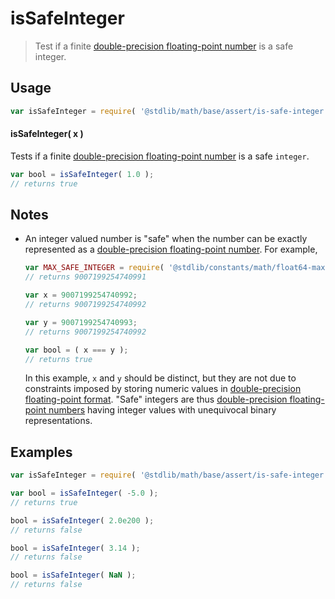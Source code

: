 # isSafeInteger

> Test if a finite [double-precision floating-point number][ieee754] is a safe integer.

<section class="usage">

## Usage

```javascript
var isSafeInteger = require( '@stdlib/math/base/assert/is-safe-integer' );
```

#### isSafeInteger( x )

Tests if a finite [double-precision floating-point number][ieee754] is a safe `integer`.

```javascript
var bool = isSafeInteger( 1.0 );
// returns true
```

</section>

<!-- /.usage -->

<section class="notes">

## Notes

-   An integer valued number is "safe" when the number can be exactly represented as a [double-precision floating-point number][ieee754]. For example,

    ```javascript
    var MAX_SAFE_INTEGER = require( '@stdlib/constants/math/float64-max-safe-integer' );
    // returns 9007199254740991

    var x = 9007199254740992;
    // returns 9007199254740992

    var y = 9007199254740993;
    // returns 9007199254740992

    var bool = ( x === y );
    // returns true
    ```

    In this example, `x` and `y` should be distinct, but they are not due to constraints imposed by storing numeric values in [double-precision floating-point format][ieee754]. "Safe" integers are thus [double-precision floating-point numbers][ieee754] having integer values with unequivocal binary representations.

</section>

<!-- /.notes -->

<section class="examples">

## Examples

```javascript
var isSafeInteger = require( '@stdlib/math/base/assert/is-safe-integer' );

var bool = isSafeInteger( -5.0 );
// returns true

bool = isSafeInteger( 2.0e200 );
// returns false

bool = isSafeInteger( 3.14 );
// returns false

bool = isSafeInteger( NaN );
// returns false
```

</section>

<!-- /.examples -->

<section class="links">

[ieee754]: https://en.wikipedia.org/wiki/IEEE_754-1985

</section>

<!-- /.links -->
